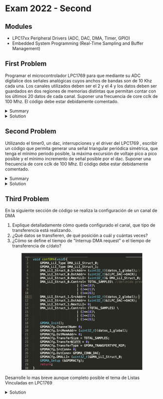 # Exam 2022 - Second

## Modules 

- LPC17xx Peripheral Drivers (ADC, DAC, DMA, Timer, GPIO)
- Embedded System Programming (Real-Time Sampling and Buffer Management)

## First Problem

Programar  el  microcontrolador  LPC1769  para  que  mediante  su  ADC  digitalice dos señales analógicas cuyos anchos de bandas son de 10 Khz cada una. Los canales utilizados deben ser el  2  y  el  4  y  los  datos  deben  ser  guardados  en  dos  regiones  de  memorias  distintas  que permitan contar con los últimos 20 datos de cada canal. Suponer una frecuencia de core cclk de 100 Mhz. El código debe estar debidamente comentado.

<details><summary>Summary</summary>

This problem involves digitizing two analog signals and storing their values in memory using an interrupt-driven architecture. 

The requirements are:

    1. Configure the **ADC** to digitize signals from **Channel 2** and **Channel 4**.
    2. Use **Timer0** to synchronize ADC sampling at a **20 kHz rate** (50 µs intervals).
    3. Store the last **20 samples** from each channel in separate circular buffers.
    4. Ensure that all operations are handled via **interrupts** for real-time processing.

Considering that:

    1. Code should be commented
    2. Apply engineering criteria if necessary and suitable (with its corresponding justification)

</details>

<details><summary>Solution</summary>

```c
/**
* @file e2-2022-ex1.c
* @brief Solution for the First Problem of the Second 2022 Exam from Digital Electronics 3
* @author Ignacio Ledesma
* @license MIT
* @date 2024-11
*/

#include "LPC17xx.h"
#include "lpc17xx_adc.h"
#include "lpc17xx_pinsel.h"
#include "lpc17xx_timer.h"

// Definitions
#define NUM_DATOS 20                // Buffer size for each channel
#define ADC_FREQ 100000             // ADC frequency (100 kHz)

// Global Variables
uint16_t buffer_canal_2[NUM_DATOS] = {0};  // Buffer for Channel 2
uint16_t buffer_canal_4[NUM_DATOS] = {0};  // Buffer for Channel 4
uint8_t indice_canal_2 = 0;                // Circular buffer index for Channel 2
uint8_t indice_canal_4 = 0;                // Circular buffer index for Channel 4

// Function Prototypes
void config_pins(void);
void init_adc(void);
void init_timer0(void);
void guardar_datos(uint16_t valor, uint8_t canal);

int main(void) {
    // Initialize system clock
    SystemInit();

    // Configure ADC pins
    config_pins();

    // Initialize ADC
    init_adc();

    // Initialize Timer0 to generate interrupts at 20 kHz (50 µs intervals)
    init_timer0();

    // Main loop
    while (1) {
        // ADC data transfer and processing handled in interrupts
    }

    return 0;
}

/**
 * @brief Configure ADC pins for Channel 2 and Channel 4.
 */
void config_pins(void) {
    PINSEL_CFG_Type pin;

    // Configure P0.25 as ADC input for Channel 2
    pin.Portnum = PINSEL_PORT_0;
    pin.Pinnum = PINSEL_PIN_25;
    pin.Funcnum = PINSEL_FUNC_1; // ADC function
    pin.Pinmode = PINSEL_PINMODE_TRISTATE;
    pin.OpenDrain = PINSEL_PINMODE_NORMAL;
    PINSEL_ConfigPin(&pin);

    // Configure P1.30 as ADC input for Channel 4
    pin.Portnum = PINSEL_PORT_1;
    pin.Pinnum = PINSEL_PIN_30;
    pin.Funcnum = PINSEL_FUNC_2; // ADC function
    pin.Pinmode = PINSEL_PINMODE_TRISTATE;
    PINSEL_ConfigPin(&pin);
}

/**
 * @brief Initialize ADC for Channels 2 and 4.
 */
void init_adc(void) {
    // Initialize ADC with a frequency of 100 kHz
    ADC_Init(LPC_ADC, ADC_FREQ);

    // Enable Channels 2 and 4
    ADC_ChannelCmd(LPC_ADC, ADC_CHANNEL_2, ENABLE);
    ADC_ChannelCmd(LPC_ADC, ADC_CHANNEL_4, ENABLE);

    // Disable burst mode
    ADC_BurstCmd(LPC_ADC, DISABLE);

    // Configure ADC to start conversions on Timer0 Match1 events
    ADC_StartCmd(LPC_ADC, ADC_START_ON_MAT01);
}

/**
 * @brief Initialize Timer0 to trigger at 20 kHz (50 µs intervals).
 */
void init_timer0(void) {
    TIM_TIMERCFG_Type timerCfg;
    TIM_MATCHCFG_Type matchCfg;

    // Configure Timer0
    timerCfg.PrescaleOption = TIM_PRESCALE_USVAL;
    timerCfg.PrescaleValue = 1;  // Timer increments every 1 µs
    TIM_Init(LPC_TIM0, TIM_TIMER_MODE, &timerCfg);

    // Configure Match1 to trigger every 50 µs (20 kHz sampling rate)
    matchCfg.MatchChannel = 1;
    matchCfg.IntOnMatch = ENABLE;   // Enable interrupt on match
    matchCfg.ResetOnMatch = ENABLE; // Reset timer on match
    matchCfg.StopOnMatch = DISABLE;
    matchCfg.MatchValue = 50;       // Match value for 50 µs
    TIM_ConfigMatch(LPC_TIM0, &matchCfg);

    // Enable Timer0
    TIM_Cmd(LPC_TIM0, ENABLE);

    // Enable Timer0 interrupt
    NVIC_EnableIRQ(TIMER0_IRQn);
}

/**
 * @brief Timer0 interrupt handler to trigger ADC conversions and store results.
 */
void TIMER0_IRQHandler(void) {
    // Wait for Channel 2 conversion to complete
    while (!ADC_ChannelGetStatus(LPC_ADC, ADC_CHANNEL_2, ADC_DATA_DONE));
    uint16_t valor_canal_2 = ADC_ChannelGetData(LPC_ADC, ADC_CHANNEL_2);

    // Wait for Channel 4 conversion to complete
    while (!ADC_ChannelGetStatus(LPC_ADC, ADC_CHANNEL_4, ADC_DATA_DONE));
    uint16_t valor_canal_4 = ADC_ChannelGetData(LPC_ADC, ADC_CHANNEL_4);

    // Store Channel 2 data
    guardar_datos(valor_canal_2, ADC_CHANNEL_2);

    // Store Channel 4 data
    guardar_datos(valor_canal_4, ADC_CHANNEL_4);

    // Clear Timer0 interrupt flag
    TIM_ClearIntPending(LPC_TIM0, TIM_MR0_INT);
}

/**
 * @brief Store ADC data into circular buffers.
 * @param valor ADC value to store.
 * @param canal ADC channel (2 or 4).
 */
void guardar_datos(uint16_t valor, uint8_t canal) {
    if (canal == ADC_CHANNEL_2) {
        buffer_canal_2[indice_canal_2] = valor;  // Store in Channel 2 buffer
        indice_canal_2 = (indice_canal_2 + 1) % NUM_DATOS; // Update index circularly
    } else if (canal == ADC_CHANNEL_4) {
        buffer_canal_4[indice_canal_4] = valor;  // Store in Channel 4 buffer
        indice_canal_4 = (indice_canal_4 + 1) % NUM_DATOS; // Update index circularly
    }
}
```
</details>

## Second Problem

Utilizando el timer0, un dac, interrupciones y el driver del LPC1769 , escribir un código que permita  generar  una  señal  triangular  periódica  simétrica,  que  tenga  el  mínimo  periodo posible, la máxima excursión de voltaje pico a pico posible y el mínimo incremento de señal posible  por  el  dac.  Suponer  una  frecuencia  de  core  cclk  de  100  Mhz.  El  código  debe  estar debidamente comentado.

<details><summary>Summary</summary>

This task involves implementing a triangular waveform generator using the LPC1769 microcontroller. The requirements are:

    1. Configure **Timer0** to generate periodic interrupts with a period of 1 µs.
    2. Update the **DAC output value** in each Timer0 interrupt to create a triangular waveform:
       - Increment the DAC value linearly until it reaches the maximum.
       - Decrement the DAC value linearly back to the minimum.
    3. Use the **DAC** in high-performance mode to achieve the minimum possible period.
    4. Fully utilize the DAC's 10-bit resolution (0–1023) to maximize signal precision and peak-to-peak voltage.

Considering that:

    1. The CLK frequency is 100 MHz
    2. Code should be commented
    3. Apply engineering criteria if necessary and suitable (with its corresponding justification)

</details>

<details><summary>Solution</summary>

```c
/**
* @file e2-2022-ex2.c
* @brief Solution for the Second Problem of the Second 2022 Exam from Digital Electronics 3
* @author Ignacio Ledesma
* @license MIT
* @date 2024-11
*/

#include "LPC17xx.h"
#include "lpc17xx_dac.h"
#include "lpc17xx_timer.h"
#include "lpc17xx_pinsel.h"

// Definitions
#define FAST_MODE 0                  // DAC high-performance mode (minimum period)
#define DAC_MAX_VALUE 1023           // Maximum DAC value (10 bits)
#define DAC_MIN_VALUE 0              // Minimum DAC value (10 bits)

// Global Variables
uint16_t dac_value = 0;              // Current DAC output value
int8_t direction = 1;                // Direction of DAC update (1: increasing, -1: decreasing)

// Function Prototypes
void config_pins(void);
void init_dac(void);
void init_timer0(void);
void TIMER0_IRQHandler(void);

int main(void) {
    SystemInit(); // Initialize system clock
    
    // Configure DAC pin
    config_pins();

    // Initialize DAC
    init_dac();

    // Initialize Timer0 for periodic interrupts
    init_timer0();

    // Main loop
    while (1) {
        // Signal generation is managed by Timer0 interrupts
    }

    return 0;
}

/**
 * @brief Configure DAC pin.
 */
void config_pins(void) {
    PINSEL_CFG_Type pin;

    // Configure P0.26 as DAC output
    pin.Portnum = PINSEL_PORT_0;
    pin.Pinnum = PINSEL_PIN_26;
    pin.Funcnum = PINSEL_FUNC_2;        // DAC function
    pin.Pinmode = PINSEL_PINMODE_TRISTATE;
    pin.OpenDrain = PINSEL_PINMODE_NORMAL;
    PINSEL_ConfigPin(&pin);
}

/**
 * @brief Initialize DAC for waveform generation.
 */
void init_dac(void) {
    DAC_CONVERTER_CFG_Type dac_cfg;

    // Configure DAC
    dac_cfg.CNT_ENA = RESET;           // Disable timeout counter
    dac_cfg.DMA_ENA = RESET;           // Disable DMA
    dac_cfg.DBLBUF_ENA = RESET;        // Disable double buffering
    DAC_ConfigDAConverterControl(LPC_DAC, &dac_cfg);
    
    DAC_SetBias(LPC_DAC, FAST_MODE);   // High-performance mode for minimum period
    DAC_Init(LPC_DAC);                 // Initialize DAC
}

/**
 * @brief Initialize Timer0 to generate periodic interrupts.
 */
void init_timer0(void) {
    TIM_TIMERCFG_Type timer_cfg;
    TIM_MATCHCFG_Type match_cfg;

    // Configure Timer0 to generate interrupts every 1 µs
    timer_cfg.PrescaleOption = TIM_PRESCALE_TICKVAL;
    timer_cfg.PrescaleValue = 100;     // Divide clock to 1 MHz (100 MHz / 100)
    TIM_Init(LPC_TIM0, TIM_TIMER_MODE, &timer_cfg);

    // Configure Match0 for 1 µs intervals
    match_cfg.MatchChannel = 0;
    match_cfg.IntOnMatch = ENABLE;     // Enable interrupt on match
    match_cfg.ResetOnMatch = ENABLE;   // Reset timer on match
    match_cfg.StopOnMatch = DISABLE;   // Do not stop timer on match
    match_cfg.MatchValue = 1;          // Match every 1 µs
    TIM_ConfigMatch(LPC_TIM0, &match_cfg);

    // Enable Timer0
    TIM_Cmd(LPC_TIM0, ENABLE);

    // Enable Timer0 interrupt
    NVIC_EnableIRQ(TIMER0_IRQn);
}

/**
 * @brief Timer0 interrupt handler for waveform generation.
 */
void TIMER0_IRQHandler(void) {
    // Update DAC value
    DAC_UpdateValue(LPC_DAC, dac_value);

    // Modify DAC value based on direction
    dac_value += direction;

    // Check if DAC value has reached the maximum or minimum
    if (dac_value == DAC_MAX_VALUE) {
        direction = -1; // Switch to decreasing
    } else if (dac_value == DAC_MIN_VALUE) {
        direction = 1;  // Switch to increasing
    }

    // Clear Timer0 interrupt flag
    TIM_ClearIntPending(LPC_TIM0, TIM_MR0_INT);
}
```
</details>

## Third Problem

En la siguiente sección de código se realiza la configuración de un canal de DMA 

1. Explique detalladamente cómo queda configurado el canal, que tipo de transferencia está realizando. 
2. ¿Qué datos se transfieren, de qué posición a cuál y cuántas veces?
3. ¿Cómo  se  define  el  tiempo  de  "Interrup DMA  request"   o  el  tiempo  de  transferencia  de c/dato? 

<p align="center">
  <img src="../.img/e2-2022-ex3.png"/>
</p>

Desarrolle lo mas breve aunque completo posible el tema de Listas Vinculadas en LPC1769

<details><summary>Solution</summary>

## a) **Detailed explanation of the code and DMA channel configuration:**

This code uses the **LLI (Linked List Item)** structure to configure a **DMA channel** on the **LPC1769**. The **LLI** structure allows the **DMA** to perform multiple data block transfers, which may be located in non-contiguous memory, sequentially without CPU intervention. Transfers are chained using a **linked list**.

In this case, the code configures the **DMA** to transfer data from memory (**datos_1_global** and **datos_2_global**) to the **DAC** (Digital-to-Analog Converter) in the **LPC1769** microcontroller. Here's the breakdown:

1. **LLI Structures**:
   - **DMA_LLI_Struct_0** and **DMA_LLI_Struct_1** are two linked list structures. Each structure defines a specific transfer and a link to the next data block to transfer.
   - In **DMA_LLI_Struct_0**, data from **datos_1_global** is transferred to the **DAC**, and when completed, it moves on to **DMA_LLI_Struct_1**, which transfers **datos_2_global** to the **DAC**.
   - **NextLLI** defines the address of the next linked list item to execute, enabling chained transfers.

2. **Control Field Configuration**:
   - The **Control** field defines transfer settings, including the size, data width, and other configurations.
   - **DMA_SIZE | (2 << 18) | (2 << 21) | (1 << 26):**
     - **DMA_SIZE**: Total number of samples to transfer.
     - **2 << 18**: Sets the source transfer width to 32 bits (4 bytes).
     - **2 << 21**: Sets the destination transfer width to 32 bits (4 bytes).
     - **1 << 26**: Increments the destination address after each transfer.

3. **DMA Channel Configuration (GPDMA_Setup)**:
   - The function **GPDMA_Setup** configures the DMA channel to start the transfer. It defines the source (**SrcMemAddr**) and destination (**DstMemAddr**) addresses, which in this case are **datos_1_global** and the DAC register, respectively.
   - The transfer type is **memory-to-peripheral (M2P)** because data moves from memory (**datos_1_global**) to the **DAC**.

## b) **Data transferred, positions, and quantity:**

- **Data Transferred:**
  - The transferred data consists of samples stored in the arrays **datos_1_global** and **datos_2_global**.

- **Source and Destination:**
  - **Source:** Data arrays **datos_1_global** and **datos_2_global** stored in memory.
  - **Destination:** The DAC register (**LPC_DAC->DACR**) in the LPC1769.

- **Quantity:**
  - The number of samples to transfer is defined by **TOTAL_SAMPLES** in the code.
  - There are two transfer blocks: one for **datos_1_global** and another for **datos_2_global**. After the first transfer completes, the second transfer begins automatically using the linked list.

## c) **"Interrupt DMA request" timing or data transfer time:**

The timing for generating an "Interrupt DMA Request" or completing a data transfer depends on two factors:

1. **Transfer Size**:
   - The **TOTAL_SAMPLES** field in the **Control** field determines the number of samples to transfer before the interrupt is triggered. The interrupt is generated when all the samples in the block are transferred, provided that the interrupt is enabled via **(1 << 30)** in the **Control** field.

2. **DAC and DMA Clock Speeds**:
   - The DAC operates at a maximum frequency of **1 MHz** in fast mode, enabling it to process up to 1 million samples per second.
   - The DMA transfer speed depends on the system clock (100 MHz in this case) and peripheral settings.

## Linked List Items (LLI) in LPC1769

In the **LPC1769**, **Linked List Items (LLI)** allow the DMA to manage multiple transfers efficiently without requiring processor intervention. This is particularly useful for continuous or chained transfers, such as signal generation with the DAC.

1. **LLI Structure**:
   - Each LLI specifies:
     - Source and destination addresses.
     - Transfer size and configuration (e.g., data width, address incrementing).
     - Address of the next LLI in the chain.

2. **Advantages**:
   - **Efficiency:** Reduces CPU workload by automating multi-block transfers.
   - **Flexibility:** Supports different transfer configurations in a single operation.
   - **Automation:** Enables continuous data streaming to peripherals like the DAC.

3. **Operation**:
   - The DMA controller reads the current LLI, performs the transfer, and moves to the next LLI automatically.
   - Interrupts can be generated after each block to monitor progress or trigger additional actions.

In summary, **LLI** in the LPC1769 provides an efficient mechanism for managing complex DMA operations, reducing processor load, and ensuring smooth data transfer for real-time embedded applications.

</details>
